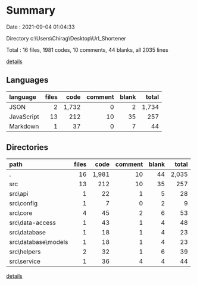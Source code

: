 # Summary

Date : 2021-09-04 01:04:33

Directory c:\Users\Chirag\Desktop\Url_Shortener

Total : 16 files,  1981 codes, 10 comments, 44 blanks, all 2035 lines

[details](details.md)

## Languages
| language | files | code | comment | blank | total |
| :--- | ---: | ---: | ---: | ---: | ---: |
| JSON | 2 | 1,732 | 0 | 2 | 1,734 |
| JavaScript | 13 | 212 | 10 | 35 | 257 |
| Markdown | 1 | 37 | 0 | 7 | 44 |

## Directories
| path | files | code | comment | blank | total |
| :--- | ---: | ---: | ---: | ---: | ---: |
| . | 16 | 1,981 | 10 | 44 | 2,035 |
| src | 13 | 212 | 10 | 35 | 257 |
| src\api | 1 | 22 | 1 | 5 | 28 |
| src\config | 1 | 7 | 0 | 2 | 9 |
| src\core | 4 | 45 | 2 | 6 | 53 |
| src\data-access | 1 | 43 | 1 | 4 | 48 |
| src\database | 1 | 18 | 1 | 4 | 23 |
| src\database\models | 1 | 18 | 1 | 4 | 23 |
| src\helpers | 2 | 32 | 1 | 6 | 39 |
| src\service | 1 | 36 | 4 | 4 | 44 |

[details](details.md)